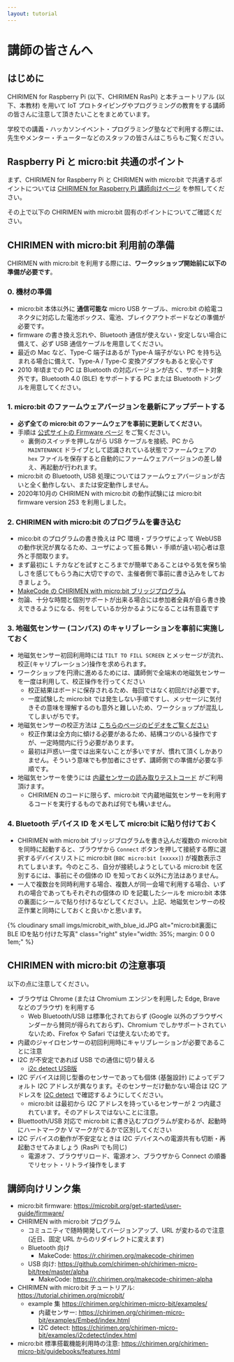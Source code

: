 ```yaml
---
layout: tutorial
---
```


# 講師の皆さんへ

## はじめに

CHIRIMEN for Raspberry Pi (以下、CHIRIMEN RasPi) と本チュートリアル (以下、本教材) を用いて IoT プロトタイピングやプログラミングの教育をする講師の皆さんに注意して頂きたいことをまとめています。

学校での講義・ハッカソンイベント・プログラミング塾などで利用する際には、先生やメンター・チューターなどのスタッフの皆さんはこちらもご覧ください。

## Raspberry Pi と micro:bit 共通のポイント

まず、CHIRIMEN for Raspberry Pi と CHIRIMEN with micro:bit で共通するポイントについては [CHIRIMEN for Raspberry Pi 講師向けページ](../raspi/teacher.md) を参照してください。

その上で以下の CHIRIMEN with micro:bit 固有のポイントについてご確認ください。

## CHIRIMEN with micro:bit 利用前の準備

CHIRIMEN with micro:bit を利用する際には、**ワークッショップ開始前に以下の準備が必要です**。

### 0. 機材の準備

- micro:bit 本体以外に **通信可能な** micro USB ケーブル、micro:bit の給電コネクタに対応した電池ボックス、電池、ブレイクアウトボードなどの準備が必要です。
- firmware の書き換え忘れや、Bluetooth 通信が使えない・安定しない場合に備えて、必ず USB 通信ケーブルを用意してください。
- 最近の Mac など、Type-C 端子はあるが Type-A 端子がない PC を持ち込まれる場合に備えて、Type-A / Type-C 変換アダプタもあると安心です
- 2010 年頃までの PC は Bluetooth の対応バージョンが古く、サポート対象外です。Bluetooth 4.0 (BLE) をサポートする PC または Bluetooth ドングルを用意してください。

### 1. micro:bit のファームウェアバージョンを最新にアップデートする

- **必ず全ての micro:bit のファームウェアを事前に更新してください**。
- 手順は [公式サイトの Firmware ページ](https://microbit.org/get-started/user-guide/firmware/) をご覧ください。
  - 裏側のスイッチを押しながら USB ケーブルを接続、PC から `MAINTENANCE` ドライブとして認識されている状態でファームウェアの `hex` ファイルを保存すると自動的にファームウェアバージョンの差し替え、再起動が行われます。
- micro:bit の Bluetooth, USB 処理についてはファームウェアバージョンが古いと全く動作しない、または安定動作しません。
- 2020年10月の CHIRIMEN with micro:bit の動作試験には micro:bit firmware version 253 を利用しました。

### 2. CHIRIMEN with micro:bit のプログラムを書き込む

- mico:bit のプログラムの書き換えは PC 環境・ブラウザによって WebUSB の動作状況が異なるため、ユーザによって振る舞い・手順が違い初心者は意外と手間取ります。
- まず最初に L チカなどを試すところまでが簡単であることはやる気を保ち愉しさを感じてもらう為に大切ですので、主催者側で事前に書き込みをしておきましょう。
- [MakeCode の CHIRIMEN with micro:bit ブリッジプログラム](https://r.chirimen.org/makecode-chirimen)
- 勿論、十分な時間と個別サポートが出来る場合には参加者全員が自ら書き換えできるようになる、何をしているか分かるようになることは有意義です

### 3. 地磁気センサー (コンパス) のキャリブレーションを事前に実施しておく

- 地磁気センサー初回利用時には `TILT TO FILL SCREEN` とメッセージが流れ、校正(キャリプレーション)操作を求められます。
- ワークショップを円滑に進めるためには、講師側で全端末の地磁気センサーを一度は利用して、校正操作を行ってください
  - 校正結果はボードに保存されるため、毎回ではなく初回だけ必要です。
  - 一度試験した micro:bit では発生しない手順ですし、メッセージに気付きその意味を理解するのも意外と難しいため、ワークショップが混乱してしまいがちです。
- 地磁気センサーの校正方法は [こちらのページのビデオをご覧ください](https://chirimen.org/chirimen-micro-bit/guidebooks/features.html)
  - 校正作業は全方向に傾ける必要があるため、結構コツのいる操作ですが、一定時間内に行う必要があります。
  - 最初は戸惑い一度では出来ないことが多いですが、慣れて頂くしかありません。そういう意味でも参加者にさせず、講師側での準備が必要な手順です。
- 地磁気センサーを使うには [内蔵センサーの読み取りテストコード](https://chirimen.org/chirimen-micro-bit/examples/Embed/index.html) がご利用頂けます。
  - CHIRIMEN のコードに限らず、micro:bit で内蔵地磁気センサーを利用するコードを実行するものであれば何でも構いません。

### 4. Bluetooth デバイス ID をメモして micro:bit に貼り付けておく

- CHIRIMEN with micro:bit ブリッジブログラムを書き込んだ複数の micro:bit を同時に起動すると、ブラウザから `Connect` ボタンを押して接続する際に選択するデバイスリストに micro:bit (`BBC micro:bit [xxxxx]`) が複数表示されてしまいます。今のところ、自分が接続しようとしている micro:bit を区別するには、事前にその個体の ID を知っておく以外に方法はありません。
- 一人で複数台を同時利用する場合、複数人が同一会場で利用する場合、いずれの場合であってもそれぞれの個体の ID を記載したシールを micro:bit 本体の裏面にシールで貼り付けるなどしてください。上記、地磁気センサーの校正作業と同時にしておくと良いかと思います。

{% cloudinary small imgs/microbit_with_blue_id.JPG alt="micro:bit裏面にBLE IDを貼り付けた写真" class="right" style="width: 35%; margin: 0 0 0 1em;" %}

## CHIRIMEN with micro:bit の注意事項

以下の点に注意してください。

- ブラウザは Chrome (または Chromium エンジンを利用した Edge, Brave などのブラウザ) を利用する
  - Web Bluetooth/USB は標準化されておらず (Google 以外のブラウザベンダーから賛同が得られておらず)、Chromium でしかサポートされていないため、Firefox や Safari では使えないためです。
- 内蔵のジャイロセンサーの初回利用時にキャリブレーションが必要であることに注意
- I2C が不安定であれば USB での通信に切り替える
  - [i2c detect USB版](https://chirimen.org/chirimen-micro-bit/alpha/i2cdetect_usb/index.html)
- I2C デバイスは同じ型番のセンサーであっても個体 (基盤設計) によってデフォルト I2C アドレスが異なります。そのセンサーだけ動かない場合は I2C アドレスを [I2C detect](https://chirimen.org/chirimen-micro-bit/examples/i2cdetect/index.html) で確認するようにしてください。
  - micro:bit は最初から I2C アドレスを持っているセンサーが 2 つ内蔵されています。そのアドレスではないことに注意。
- Bluettooth/USB 対応で micro:bit に書き込むプログラムが変わるが、起動時にハートマークか V マークがでるかで区別してください
- I2C デバイスの動作が不安定なときは I2C デバイスへの電源共有も切断・再起動させてみましょう (RasPi でも同じ)
  - 電源オフ、ブラウザリロード、電源オン、ブラウザから Connect の順番でリセット・リトライ操作をします

## 講師向けリンク集

- micro:bit firmware: https://microbit.org/get-started/user-guide/firmware/
- CHIRIMEN with micro:bit ブログラム
  - コミュニティで随時開発してバージョンアップ、URL が変わるので注意 (近日、固定 URL からのリダイレクトに変えます)
  - Bluetooth 向け
    - MakeCode: https://r.chirimen.org/makecode-chirimen
  - USB 向け: https://github.com/chirimen-oh/chirimen-micro-bit/tree/master/alpha
    - MakeCode: https://r.chirimen.org/makecode-chirimen-alpha
- CHIRIMEN with micro:bit チュートリアル: https://tutorial.chirimen.org/microbit/
  - example 集 https://chirimen.org/chirimen-micro-bit/examples/
    - 内蔵センサー: https://chirimen.org/chirimen-micro-bit/examples/Embed/index.html
    - I2C detect: https://chirimen.org/chirimen-micro-bit/examples/i2cdetect/index.html
- micro:bit 標準搭載機能利用時の注意: https://chirimen.org/chirimen-micro-bit/guidebooks/features.html

